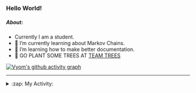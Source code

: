 ### Hello World!

##### About:
- Currently I am a student.
- 🌱 I’m currently learning about Markov Chains.
- 🌱 I’m learning how to make better documentation.
- 🌱 GO PLANT SOME TREES AT [TEAM TREES](https://teamtrees.org/)

[![Vyom's github activity graph](https://activity-graph.herokuapp.com/graph?username=Vyvy-vi)](https://github.com/ashutosh00710/github-readme-activity-graph)

---
<details>
  <summary>:zap: My Activity:</summary>
  
<!--START_SECTION:waka-->
![Code Time](http://img.shields.io/badge/Code%20Time-779%20hrs%201%20min-blue)

**I'm a Night 🦉** 

```text
🌞 Morning    67 commits     ██░░░░░░░░░░░░░░░░░░░░░░░   10.03% 
🌆 Daytime    156 commits    █████░░░░░░░░░░░░░░░░░░░░   23.35% 
🌃 Evening    209 commits    ███████░░░░░░░░░░░░░░░░░░   31.29% 
🌙 Night      236 commits    ████████░░░░░░░░░░░░░░░░░   35.33%

```
📅 **I'm Most Productive on Sunday** 

```text
Monday       66 commits     ██░░░░░░░░░░░░░░░░░░░░░░░   9.88% 
Tuesday      110 commits    ████░░░░░░░░░░░░░░░░░░░░░   16.47% 
Wednesday    104 commits    ████░░░░░░░░░░░░░░░░░░░░░   15.57% 
Thursday     84 commits     ███░░░░░░░░░░░░░░░░░░░░░░   12.57% 
Friday       88 commits     ███░░░░░░░░░░░░░░░░░░░░░░   13.17% 
Saturday     66 commits     ██░░░░░░░░░░░░░░░░░░░░░░░   9.88% 
Sunday       150 commits    █████░░░░░░░░░░░░░░░░░░░░   22.46%

```


📊 **This Week I Spent My Time On** 

```text
🔥 Editors: 
VS Code                  20 hrs 9 mins       ███████████████████████░░   91.73% 
Vim                      1 hr 49 mins        ██░░░░░░░░░░░░░░░░░░░░░░░   8.27%

🐱‍💻 Projects: 
uni-webpages             8 hrs 16 mins       █████████░░░░░░░░░░░░░░░░   37.65% 
api                      4 hrs 13 mins       ████░░░░░░░░░░░░░░░░░░░░░   19.24% 
CSF                      3 hrs 45 mins       ████░░░░░░░░░░░░░░░░░░░░░   17.09% 
praise_backend_js        2 hrs 36 mins       ███░░░░░░░░░░░░░░░░░░░░░░   11.88% 
blog                     2 hrs 3 mins        ██░░░░░░░░░░░░░░░░░░░░░░░   9.35%

```


 Last Updated on 05/05/2022 11:04:05 UTC
<!--END_SECTION:waka-->
</details>
